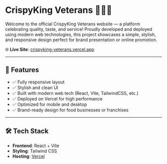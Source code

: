 # CrispyKing Veterans 🍗🇵🇭

Welcome to the official CrispyKing Veterans website — a platform celebrating quality, taste, and service! Proudly developed and deployed using modern web technologies, this project showcases a simple, stylish, and responsive design perfect for brand presentation or online promotion.

🌐 **Live Site**: [crispyking-veterans.vercel.app](https://crispyking-veterans.vercel.app)

---

## 🚀 Features

- ✅ Fully responsive layout
- ✅ Stylish and clean UI
- ✅ Built with modern web tech (React, Vite, TailwindCSS, etc.)
- ✅ Deployed on Vercel for high performance
- ✅ Optimized for mobile and desktop
- ✅ Brand-ready design for food businesses or franchises

---

## 🛠️ Tech Stack

- **Frontend**: React + Vite
- **Styling**: Tailwind CSS
- **Hosting**: [Vercel](https://vercel.com)
